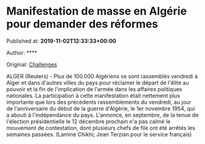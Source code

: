 
# Manifestation de masse en Algérie pour demander des réformes

Published at: **2019-11-02T12:33:33+00:00**

Author: ****

Original: [Challenges](https://www.challenges.fr/top-news/manifestation-de-masse-en-algerie-pour-demander-des-reformes_682850)

ALGER (Reuters) - Plus de 100.000 Algériens se sont rassemblés vendredi à Alger et dans d'autres villes du pays pour réclamer le départ de l'élite au pouvoir et la fin de l'implication de l'armée dans les affaires politiques nationales.
La participation à cette manifestation était nettement plus importante que lors des précédents rassemblements du vendredi, au jour de l'anniversaire du début de la guerre d'Algérie, le 1er novembre 1954, qui a abouti à l'indépendance du pays.
L'annonce, en septembre, de la tenue de l'élection présidentielle le 12 décembre prochain n'a pas calmé le mouvement de contestation, dont plusieurs chefs de file ont été arrêtés les semaines passées.
(Lamine Chikhi; Jean Terzian pour le service français)
